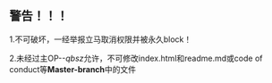 ## 警告！！！
1.不可破坏，一经举报立马取消权限并被永久block！

2.未经过主OP--*qbsz*允许，不可修改index.html和readme.md或code of conduct等**Master-branch**中的文件

